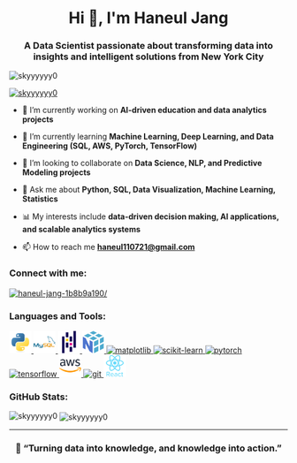 <h1 align="center">Hi 👋, I'm Haneul Jang</h1>
<h3 align="center">A Data Scientist passionate about transforming data into insights and intelligent solutions from New York City</h3>

<p align="left"> 
  <img src="https://komarev.com/ghpvc/?username=skyyyyyy0&label=Profile%20views&color=0e75b6&style=flat" alt="skyyyyyy0" /> 
</p>

<p align="left"> 
  <a href="https://github.com/ryo-ma/github-profile-trophy">
    <img src="https://github-profile-trophy.vercel.app/?username=skyyyyyy0" alt="skyyyyyy0" />
  </a> 
</p>

- 🔭 I’m currently working on **AI-driven education and data analytics projects**

- 🌱 I’m currently learning **Machine Learning, Deep Learning, and Data Engineering (SQL, AWS, PyTorch, TensorFlow)**

- 👯 I’m looking to collaborate on **Data Science, NLP, and Predictive Modeling projects**

- 💬 Ask me about **Python, SQL, Data Visualization, Machine Learning, Statistics**

- 📊 My interests include **data-driven decision making, AI applications, and scalable analytics systems**

- 📫 How to reach me **haneul110721@gmail.com**

<h3 align="left">Connect with me:</h3>
<p align="left">
  <a href="https://linkedin.com/in/haneul-jang-1b8b9a190/" target="blank">
    <img align="center" src="https://raw.githubusercontent.com/rahuldkjain/github-profile-readme-generator/master/src/images/icons/Social/linked-in-alt.svg" alt="haneul-jang-1b8b9a190/" height="30" width="40" />
  </a>
</p>

<h3 align="left">Languages and Tools:</h3>
<p align="left"> 
  <a href="https://www.python.org" target="_blank" rel="noreferrer"> 
    <img src="https://raw.githubusercontent.com/devicons/devicon/master/icons/python/python-original.svg" alt="python" width="40" height="40"/> 
  </a> 
  <a href="https://www.mysql.com/" target="_blank" rel="noreferrer"> 
    <img src="https://raw.githubusercontent.com/devicons/devicon/master/icons/mysql/mysql-original-wordmark.svg" alt="mysql" width="40" height="40"/> 
  </a> 
  <a href="https://pandas.pydata.org/" target="_blank" rel="noreferrer"> 
    <img src="https://raw.githubusercontent.com/devicons/devicon/2ae2a900d2f041da66e950e4d48052658d850630/icons/pandas/pandas-original.svg" alt="pandas" width="40" height="40"/> 
  </a> 
  <a href="https://numpy.org/" target="_blank" rel="noreferrer"> 
    <img src="https://raw.githubusercontent.com/devicons/devicon/master/icons/numpy/numpy-original.svg" alt="numpy" width="40" height="40"/> 
  </a> 
  <a href="https://matplotlib.org/" target="_blank" rel="noreferrer"> 
    <img src="https://upload.wikimedia.org/wikipedia/commons/8/84/Matplotlib_icon.svg" alt="matplotlib" width="40" height="40"/> 
  </a> 
  <a href="https://scikit-learn.org/" target="_blank" rel="noreferrer"> 
    <img src="https://upload.wikimedia.org/wikipedia/commons/0/05/Scikit_learn_logo_small.svg" alt="scikit-learn" width="40" height="40"/> 
  </a> 
  <a href="https://pytorch.org/" target="_blank" rel="noreferrer"> 
    <img src="https://www.vectorlogo.zone/logos/pytorch/pytorch-icon.svg" alt="pytorch" width="40" height="40"/> 
  </a> 
  <a href="https://www.tensorflow.org/" target="_blank" rel="noreferrer"> 
    <img src="https://www.vectorlogo.zone/logos/tensorflow/tensorflow-icon.svg" alt="tensorflow" width="40" height="40"/> 
  </a> 
  <a href="https://aws.amazon.com/" target="_blank" rel="noreferrer"> 
    <img src="https://raw.githubusercontent.com/devicons/devicon/master/icons/amazonwebservices/amazonwebservices-original.svg" alt="aws" width="40" height="40"/> 
  </a>
  <a href="https://git-scm.com/" target="_blank" rel="noreferrer"> 
    <img src="https://www.vectorlogo.zone/logos/git-scm/git-scm-icon.svg" alt="git" width="40" height="40"/> 
  </a> 
  <a href="https://reactjs.org/" target="_blank" rel="noreferrer"> 
    <img src="https://raw.githubusercontent.com/devicons/devicon/master/icons/react/react-original-wordmark.svg" alt="react" width="40" height="40"/> 
  </a> 
</p>

<h3 align="left">GitHub Stats:</h3>

<p><img align="left" src="https://github-readme-stats.vercel.app/api/top-langs?username=skyyyyyy0&show_icons=true&locale=en&layout=compact&theme=tokyonight" alt="skyyyyyy0" /></p>

<p>&nbsp;<img align="center" src="https://github-readme-stats.vercel.app/api?username=skyyyyyy0&show_icons=true&locale=en&theme=tokyonight" alt="skyyyyyy0" /></p>

---

<h3 align="center">🚀 “Turning data into knowledge, and knowledge into action.”</h3>
